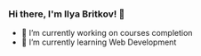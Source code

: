 ### Hi there, I'm Ilya Britkov! 👋

- 🔭 I’m currently working on courses completion
- 🌱 I’m currently learning Web Development


